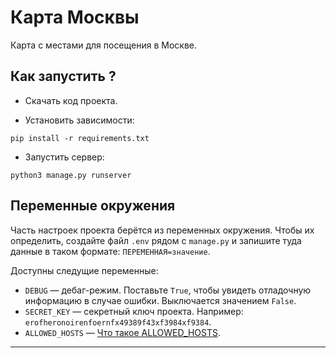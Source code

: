 # Карта Москвы

Карта с местами для посещения в Москве.

## Как запустить ?

- Скачать код проекта.

- Установить зависимости:

```console
pip install -r requirements.txt
```

- Запустить сервер:

```console
python3 manage.py runserver
```

## Переменные окружения

Часть настроек проекта берётся из переменных окружения. Чтобы их определить, создайте файл `.env` рядом с `manage.py` и запишите туда данные в таком формате: `ПЕРЕМЕННАЯ=значение`.

Доступны следущие переменные:

- `DEBUG` — дебаг-режим. Поставьте `True`, чтобы увидеть отладочную информацию в случае ошибки. Выключается значением `False`.
- `SECRET_KEY` — секретный ключ проекта. Например: `erofheronoirenfoernfx49389f43xf3984xf9384`.
- `ALLOWED_HOSTS` — [Что такое ALLOWED_HOSTS](https://docs.djangoproject.com/en/4.0/ref/settings/#std:setting-ALLOWED_HOSTS).

****
